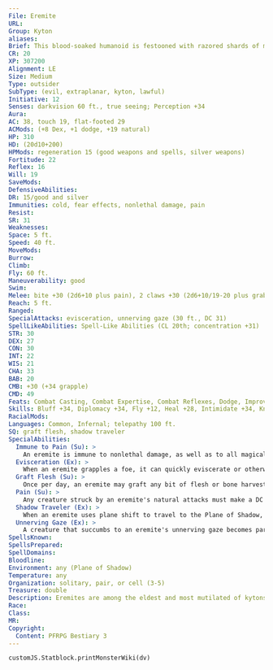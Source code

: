 ```yaml
---
File: Eremite
URL: 
Group: Kyton
aliases: 
Brief: This blood-soaked humanoid is festooned with razored shards of metal. Skeletal wings protrude from its bleeding shoulders.
CR: 20
XP: 307200
Alignment: LE
Size: Medium
Type: outsider
SubType: (evil, extraplanar, kyton, lawful)
Initiative: 12
Senses: darkvision 60 ft., true seeing; Perception +34
Aura: 
AC: 38, touch 19, flat-footed 29
ACMods: (+8 Dex, +1 dodge, +19 natural)
HP: 310
HD: (20d10+200)
HPMods: regeneration 15 (good weapons and spells, silver weapons)
Fortitude: 22
Reflex: 16
Will: 19
SaveMods: 
DefensiveAbilities: 
DR: 15/good and silver
Immunities: cold, fear effects, nonlethal damage, pain
Resist: 
SR: 31
Weaknesses: 
Space: 5 ft.
Speed: 40 ft.
MoveMods: 
Burrow: 
Climb: 
Fly: 60 ft.
Maneuverability: good
Swim: 
Melee: bite +30 (2d6+10 plus pain), 2 claws +30 (2d6+10/19-20 plus grab and pain), 2 wings +25 (1d8+5 plus pain)
Reach: 5 ft.
Ranged: 
SpecialAttacks: evisceration, unnerving gaze (30 ft., DC 31)
SpellLikeAbilities: Spell-Like Abilities (CL 20th; concentration +31)  Constant-true seeing  At Will-greater teleport (self plus 50 lbs. of objects only), inflict critical wounds (DC 25), shadow walk, telekinesis (DC 26)  3/day-blade barrier (DC 27), dimensional lock, forcecage (DC 28), greater shadow evocation (DC 29), heal (self only), insanity (DC 28), mass inflict critical wounds (DC 29), plane shift (DC 28), shades (DC 30), symbol of pain (DC 26), wall of force  1/day-binding (DC 29), trap the soul (DC 29)
STR: 30
DEX: 27
CON: 30
INT: 22
WIS: 21
CHA: 33
BAB: 20
CMB: +30 (+34 grapple)
CMD: 49
Feats: Combat Casting, Combat Expertise, Combat Reflexes, Dodge, Improved Critical (claws), Improved Initiative, Iron Will, Lightning Reflexes, Skill Focus (Perception), Spell Penetration
Skills: Bluff +34, Diplomacy +34, Fly +12, Heal +28, Intimidate +34, Knowledge (arcana) +16, Knowledge (dungeoneering) +16, Knowledge (nature) +16, Knowledge (planes) +29, Knowledge (religion) +16, Perception +34, Sense Motive +28, Spellcraft +29, Stealth +31, Use Magic Device +31
RacialMods: 
Languages: Common, Infernal; telepathy 100 ft.
SQ: graft flesh, shadow traveler
SpecialAbilities:
  Immune to Pain (Su): >
    An eremite is immune to nonlethal damage, as well as to all magical effects associated with extreme pain, such as a symbol of pain, another eremite's pain attack, or similar effects at the GM's discretion.
  Evisceration (Ex): >
    When an eremite grapples a foe, it can quickly eviscerate or otherwise surgically alter its victim by excising a bit of flesh or a part of an internal organ as a swift action, causing the victim to take 1d8 points of ability drain-the exact ability score drained is chosen by the eremite. The victim can resist this effect with a DC 28 Fortitude save. The save DC is Dexterity-based.
  Graft Flesh (Su): >
    Once per day, an eremite may graft any bit of flesh or bone harvested via its evisceration ability within the previous hour to its own body as a full-round action that provokes an attack of opportunity. Doing so grants the eremite the effects of a heal and a greater restoration spell (caster level 20th).
  Pain (Su): >
    Any creature struck by an eremite's natural attacks must make a DC 30 Fortitude save or become staggered for 1 round from the pain. As long as a creature is staggered by this effect, it takes a -4 penalty on all saving throws made to resist the eremite's spell-like and extraordinary abilities. The save DC is Constitution-based.
  Shadow Traveler (Ex): >
    When an eremite uses plane shift to travel to the Plane of Shadow, it arrives at its intended destination with complete accuracy. When an eremite uses shadow walk, it moves at a rate of 100 miles per hour.
  Unnerving Gaze (Ex): >
    A creature that succumbs to an eremite's unnerving gaze becomes paralyzed with fear for 1d4 rounds as it finds itself almost longing to submit its flesh to the kyton. At the end of any round it remains paralyzed in this way, the victim must make a DC 31 Will save or take 1d4 points of Wisdom drain from encroaching madness. This is a mind-affecting fear effect.
SpellsKnown: 
SpellsPrepared: 
SpellDomains: 
Bloodline: 
Environment: any (Plane of Shadow)
Temperature: any
Organization: solitary, pair, or cell (3-5)
Treasure: double
Description: Eremites are among the eldest and most mutilated of kytons, having inflicted such massive damage to themselves that they feel little pain and no fear. The typical eremite is completely covered in blood-caked bandages, tattered cords of black leather, and thousands of jagged shards of razor-sharp metal. These fragments are all that holds the creature's mutilated flesh together, yet they do so with a strength far greater than that granted by mortal flesh and bone.  Rather than concentrating solely on physical or even spiritual alterations, eremites seek to blur the very lines around being, physicality, and individuality. They desire only the most powerful beings to augment themselves with, traveling across vast swaths of the Material Plane in search of the most promising additions to their bodily collection and harvesting only the finest parts-the ripest spleen, the most alluring veins, the most succulent eyes. When an eremite encounters a creature that possess a so-called "perfect part," the powerful kyton seeks to capture that creature alive so that it can study how that perfect part functions as part of the creature's physiology before it finally decides to surgically remove  it and attach it to its own body-often in a way not quite in keeping with the part's original use. A gifted bard's tongue might, for example, be nailed to a kyton's palm or sewn into its heart, while the eyes of a beautiful queen might be stitched into the kyton's torso. To the eremite, these hideous changes and choices somehow enhance the perfection of the harvested part, while to others they merely enhance the horror that the creature represents.  While eremites do hold an appreciation for inspection of their targets as well as introspection regarding their own powers and identity, their primary occupation is the understanding of pain and suffering, which they pursue by inflicting the most heinous cruelties upon their victims. An eremite seeks to deliver as much agony as possible to its victims after capturing them, allowing them to undergo extreme amounts of trauma before letting them perish. An eremite often rends its own flesh in the same manner as it does its victim's, so as to experience the pain alongside it.  While pursuing a chosen victim, an eremite utilizes its supernatural abilities to distract and distress a given target before it captures and drags it back to the Plane of Shadow via plane shift. Bargaining with an eremite is not usually an option, though if a particularly powerful victim can offer an eremite advice or aid, or otherwise assist in harvesting an even more interesting catch, an eremite can sometimes be convinced to let the helpful victim escape. It's worth remembering, though, that kytons as a whole have little patience for the petty pursuits of honor and pride, seeing such feelings as traits that ultimately spell the end for baser creatures. The only thing that matters to an eremite is the testing of its boundaries as well as the boundaries of existence itself. Just because an eremite might be convinced to let someone go in trade for an opportunity for a greater catch doesn't mean that once that other target is secured the eremite will cease its attempts to capture and harvest its original target. One who manages to distract and subsequently escape an eremite is well-advised to spend the rest of his life on the run.  A typical eremite stands approximately 7 feet tall and weighs about 200 pounds. While their general form is something of a humanoid shape, exact appearances can vary wildly between eremites as they harvest and graft particularly unusual pieces of flesh to their bodies from increasingly exotic victims.   EREMITE OVERLORDS  Eremites who surpass the limits of individuality and achieve dominion over a certain realm of the Plane of Shadow are referred to as eremite overlords. An overlord has focused on a specific type of mutilation, and has taken that heinous surgical procedure to the outer limits of pain and pleasure. Those who worship and venerate the overlords often seek to emulate their patron's chosen mutilation, often fatally so. Overlords keep in correspondence with one another and sometimes collaborate in a Covenant of Overlords, and while they do not view each other as enemies, they are by no means allies, and often vie for the favor of the demagogues.  Each overlord is a unique Large (or larger) eremite with several additional Hit Dice. In addition, each has a unique power linked to its chosen form of self-mutilation, as well as 4-6 additional spell-like abilities along that mutilation's theme. For example, an overlord that has perfected the act of skinning itself and wrapping its flesh in thorny black vines might have an ability to send those thorny vines out at great length to grapple and constrict distant foes, and might gain black tentacles, entangle, wall of thorns, and 1-3 similar spell-like abilities.
Race: 
Class: 
MR: 
Copyright:
  Content: PFRPG Bestiary 3
---
```

```dataviewjs
customJS.Statblock.printMonsterWiki(dv)
```
